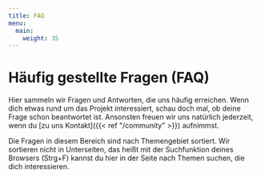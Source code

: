 ```yaml
---
title: FAQ
menu:
  main:
    weight: 35
---
```


# Häufig gestellte Fragen (FAQ)

Hier sammeln wir Fragen und Antworten, die uns häufig erreichen. Wenn dich
etwas rund um das Projekt interessiert, schau doch mal, ob deine Frage schon
beantwortet ist. Ansonsten freuen wir uns natürlich jederzeit, wenn du
[zu uns Kontakt]({{< ref "/community" >}}) aufnimmst.

Die Fragen in diesem Bereich sind nach Themengebiet sortiert. Wir sortieren
nicht in Unterseiten, das heißt mit der Suchfunktion deines Browsers (Strg+F)
kannst du hier in der Seite nach Themen suchen, die dich interessieren.
